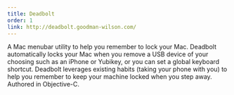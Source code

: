 ```yaml
---
title: Deadbolt
order: 1
link: http://deadbolt.goodman-wilson.com/
---
```


A Mac menubar utility to help you remember to lock your Mac. Deadbolt automatically locks your Mac when you remove a USB
device of your choosing such as an iPhone or Yubikey, or you can set a global keyboard shortcut. Deadbolt leverages
existing habits (taking your phone with you) to help you remember to keep your machine locked when you step away.
Authored in Objective-C.